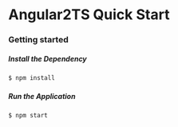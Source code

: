 # Angular2TS Quick Start

### Getting started
##### Install the Dependency
```bash
$ npm install
```
##### Run the Application
```bash
$ npm start
```
